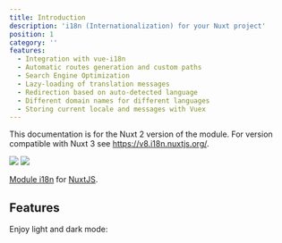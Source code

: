```yaml
---
title: Introduction
description: 'i18n (Internationalization) for your Nuxt project'
position: 1
category: ''
features:
  - Integration with vue-i18n
  - Automatic routes generation and custom paths
  - Search Engine Optimization
  - Lazy-loading of translation messages
  - Redirection based on auto-detected language
  - Different domain names for different languages
  - Storing current locale and messages with Vuex
---
```


<alert type="info">

This documentation is for the Nuxt 2 version of the module. For version compatible with Nuxt 3 see https://v8.i18n.nuxtjs.org/.

</alert>

<img src="/preview.png" class="light-img" />
<img src="/preview-dark.png" class="dark-img" />

[Module i18n](https://github.com/nuxt-community/i18n-module) for [NuxtJS](https://nuxtjs.org).


## Features

<list :items="features"></list>

<p class="flex items-center">Enjoy light and dark mode:&nbsp;<app-color-switcher class="inline-flex ml-2"></app-color-switcher></p>
